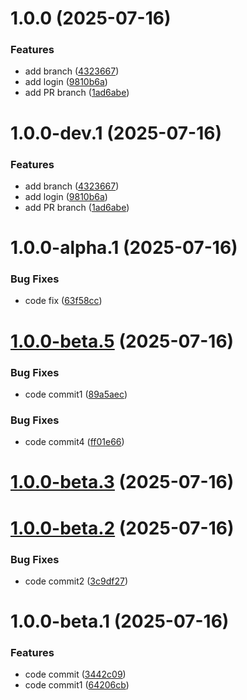 # 1.0.0 (2025-07-16)


### Features

* add branch ([4323667](https://github.com/Aadinath16/Deploy-gke/commit/4323667dd217e926eb7b997e945355e5c1a8773b))
* add login ([9810b6a](https://github.com/Aadinath16/Deploy-gke/commit/9810b6af884b4d8dace6fada07661169114381c5))
* add PR branch ([1ad6abe](https://github.com/Aadinath16/Deploy-gke/commit/1ad6abe359c5a445105a04a32c35ac9cde43d0f6))

# 1.0.0-dev.1 (2025-07-16)


### Features

* add branch ([4323667](https://github.com/Aadinath16/Deploy-gke/commit/4323667dd217e926eb7b997e945355e5c1a8773b))
* add login ([9810b6a](https://github.com/Aadinath16/Deploy-gke/commit/9810b6af884b4d8dace6fada07661169114381c5))
* add PR branch ([1ad6abe](https://github.com/Aadinath16/Deploy-gke/commit/1ad6abe359c5a445105a04a32c35ac9cde43d0f6))

# 1.0.0-alpha.1 (2025-07-16)


### Bug Fixes

* code fix ([63f58cc](https://github.com/Aadinath16/repo1/commit/63f58cc839f2dc6d02a8de1aeefabbc3576a6937))

# [1.0.0-beta.5](https://github.com/Aadinath16/repo1/compare/v1.0.0-beta.4...v1.0.0-beta.5) (2025-07-16)


### Bug Fixes

* code commit1 ([89a5aec](https://github.com/Aadinath16/repo1/commit/89a5aec511eee564aacdbe526d4274e47b4f535e))

### Bug Fixes

* code commit4 ([ff01e66](https://github.com/Aadinath16/repo1/commit/ff01e666a00565b202e8bb975b8d1f90e63e0608))

# [1.0.0-beta.3](https://github.com/Aadinath16/repo1/compare/v1.0.0-beta.2...v1.0.0-beta.3) (2025-07-16)


# [1.0.0-beta.2](https://github.com/Aadinath16/repo1/compare/v1.0.0-beta.1...v1.0.0-beta.2) (2025-07-16)


### Bug Fixes

* code commit2 ([3c9df27](https://github.com/Aadinath16/repo1/commit/3c9df27a35bc25b7b15824be6b57019f2ae9b974))

# 1.0.0-beta.1 (2025-07-16)


### Features

* code commit ([3442c09](https://github.com/Aadinath16/repo1/commit/3442c097914f6a028f0c2164deec6b1de411bbcc))
* code commit1 ([64206cb](https://github.com/Aadinath16/repo1/commit/64206cb8ded25d7227860821ac1b26a5349fd0a8))
